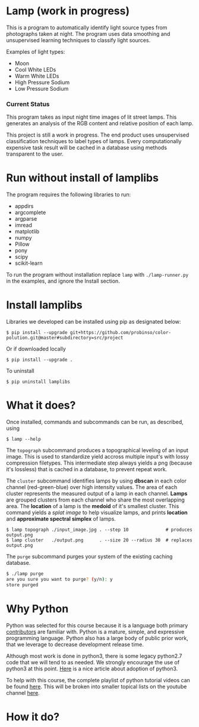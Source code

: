 # Lamp (work in progress)
This is a program to automatically identify light source types from photographs taken at night. The program uses data smoothing and unsupervised learning techniques to classify light sources. 

Examples of light types:
- Moon
- Cool White LEDs
- Warm White LEDs
- High Pressure Sodium
- Low Pressure Sodium

### Current Status
This program takes as input night time images of lit street lamps. This generates an analysis of the RGB content and  relative position of each lamp.

This project is still a work in progress. The end product uses unsupervised classification techniques to label types of lamps. Every computationally expensive task result will be cached in a database using methods transparent to the user.

# Run without install of lamplibs
The program requires the following libraries to run:
- appdirs
- argcomplete
- argparse
- imread
- matplotlib
- numpy
- Pillow
- pony
- scipy
- scikit-learn

To run the program without installation replace `lamp` with `./lamp-runner.py` in the examples, and ignore the Install section.

# Install lamplibs
Libraries we developed can be installed using pip as designated below:
```
$ pip install --upgrade git+https://github.com/probinso/color-polution.git@master#subdirectory=src/project
```
Or if downloaded locally
```
$ pip install --upgrade .
```
To uninstall
```
$ pip uninstall lamplibs
```

# What it does?
Once installed, commands and subcommands can be run, as described, using
```
$ lamp --help
```
The `topograph` subcommand produces a topographical leveling of an input image. This is used to standardize yield accross multiple input's with lossy compression filetypes. This intermediate step always yields a png (because it's lossless) that is cached in a database, to prevent repeat work.

The `cluster` subcommand identifies lamps by using **dbscan** in each color channel (red-green-blue) over high intensity values. The area of each cluster represents the measured output of a lamp in each channel. **Lamps** are grouped clusters from each channel who share the most overlapping area. The **location** of a lamp is the **medoid** of it's smallest cluster. This command yields a *splat image* to help visualize lamps, and prints **location** and **approximate spectral simplex** of lamps.
```
$ lamp topograph ./input_image.jpg . --step 10              # produces output.png
$ lamp cluster   ./output.png      . --size 20 --radius 30  # replaces output.png
```

The `purge` subcommand purges your system of the existing caching database.
```bash
$ ./lamp purge
are you sure you want to purge? (y/n): y
store purged
```

# Why Python
Python was selected for this course because it is a language both primary [contributors](../../AUTHORS.md) are familiar with. Python is a mature, simple, and expressive programming language. Python also has a large body of public prior work, that we leverage to decrease development release time.

Although most work is done in python3, there is some legacy python2.7 code that we will tend to as needed. We strongly encourage the use of python3 at this point. [Here](https://www.webucator.com/blog/2016/03/still-using-python-2-it-is-time-to-upgrade/) is a nice article about adoption of python3.

To help with this course, the complete playlist of python tutorial videos can be found [here](https://www.youtube.com/playlist?list=PL96V6k-MWWMhAXQmH0AJDKM6WnfpaCx4S). This will be broken into smaller topical lists on the youtube channel [here](https://www.youtube.com/channel/UC-EKRSRFcQ1Uda8oGVVZl7Q).

# How it do?
